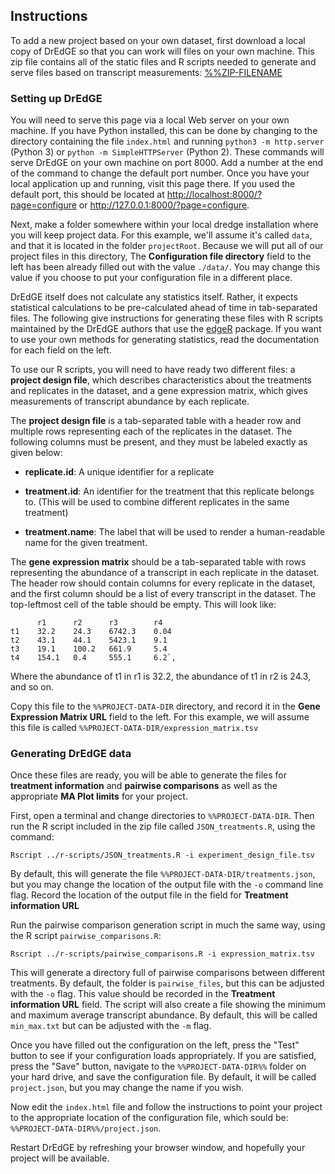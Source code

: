 <!--
Variables which will be replaced:

%%VERSION%%          - The version number of DrEdGE (e.g. 5.1.3)

%%VERSION-PREFIXED%% - The prefixed version number (e.g. dredge-5.1.3) that will
                       be the basis of the DrEdGE directory and zip file.

%%ZIP-FILENAME%%     - The name of the zipfile for the current version of DrEdGE

%%PROJECT-DIR%%      - The directory in which the DrEdGE index.html file will live

%%PROJECT-DATA-DIR%% - The directory in which the project configuration files will live

-->
## Instructions

To add a new project based on your own dataset, first download a local copy of DrEdGE so that you can work will files on your own machine. This zip file contains all of the static files and R scripts needed to generate and serve files based on transcript measurements: [%%ZIP-FILENAME](%%ZIP_FILENAME)

### Setting up DrEdGE

You will need to serve this page via a local Web server on your own machine. If you have Python installed, this can be done by changing to the directory containing the file `index.html` and running `python3 -m http.server` (Python 3) or `python -m SimpleHTTPServer` (Python 2). These commands will serve DrEdGE on your own machine on port 8000. Add a number at the end of the command to change the default port number. Once you have your local application up and running, visit this page there. If you used the default port, this should be located at <http://localhost:8000/?page=configure> or <http://127.0.0.1:8000/?page=configure>.

Next, make a folder somewhere within your local dredge installation where you will keep project data. For this example, we'll assume it's called `data`, and that it is located in the folder `projectRoot`. Because we will put all of our project files in this directory, The **Configuration file directory** field to the left has been already filled out with the value `./data/`. You may change this value if you choose to put your configuration file in a different place.

DrEdGE itself does not calculate any statistics itself. Rather, it expects statistical calculations to be pre-calculated ahead of time in tab-separated files. The following give instructions for generating these files with R scripts maintained by the DrEdGE authors that use the [edgeR](https://doi.org/doi:10.18129/B9.bioc.edgeR) package. If you want to use your own methods for generating statistics, read the documentation for each field on the left.

To use our R scripts, you will need to have ready two different files: a **project design file**, which describes characteristics about the treatments and replicates in the dataset, and a gene expression matrix, which gives measurements of transcript abundance by each replicate.

The **project design file** is a tab-separated table with a header row and multiple rows representing each of the replicates in the dataset. The following columns must be present, and they must be labeled exactly as given below:

* **replicate.id**: A unique identifier for a replicate

* **treatment.id**: An identifier for the treatment that this replicate belongs to. (This will be used to combine different replicates in the same treatment)

* **treatment.name**: The label that will be used to render a human-readable name for the given treatment.

The **gene expression matrix** should be a tab-separated table with rows representing the abundance of a transcript in each replicate in the dataset. The header row should contain columns for every replicate in the dataset, and the first column should be a list of every transcript in the dataset. The top-leftmost cell of the table should be empty. This will look like:

```
      r1      r2      r3        r4
t1    32.2    24.3    6742.3    0.04
t2    43.1    44.1    5423.1    9.1
t3    19.1    100.2   661.9     5.4
t4    154.1   0.4     555.1     6.2`,
```

Where the abundance of t1 in r1 is 32.2, the abundance of t1 in r2 is 24.3, and so on.

Copy this file to the `%%PROJECT-DATA-DIR` directory, and record it in the **Gene Expression Matrix URL** field to the left. For this example, we will assume this file is called `%%PROJECT-DATA-DIR/expression_matrix.tsv`

### Generating DrEdGE data

Once these files are ready, you will be able to generate the files for **treatment information** and **pairwise comparisons** as well as the appropriate **MA Plot limits** for your project.

First, open a terminal and change directories to `%%PROJECT-DATA-DIR`. Then run the R script included in the zip file called `JSON_treatments.R`, using the command:

```
Rscript ../r-scripts/JSON_treatments.R -i experiment_design_file.tsv
```

By default, this will generate the file `%%PROJECT-DATA-DIR/treatments.json`, but you may change the location of the output file with the `-o` command line flag. Record the location of the output file in the field for **Treatment information URL**

Run the pairwise comparison generation script in much the same way, using the R script `pairwise_comparisons.R`:

```
Rscript ../r-scripts/pairwise_comparisons.R -i expression_matrix.tsv
```

This will generate a directory full of pairwise comparisons between different treatments. By default, the folder is `pairwise_files`, but this can be adjusted with the `-o` flag. This value should be recorded in the **Treatment information URL** field. The script will also create a file showing the minimum and maximum average transcript abundance. By default, this will be called `min_max.txt` but can be adjusted with the `-m` flag.

Once you have filled out the configuration on the left, press the "Test" button to see if your configuration loads appropriately. If you are satisfied, press the "Save" button, navigate to the `%%PROJECT-DATA-DIR%%` folder on your hard drive, and save the configuration file. By default, it will be called `project.json`, but you may change the name if you wish.

Now edit the `index.html` file and follow the instructions to point your project to the appropriate location of the configuration file, which sould be: `%%PROJECT-DATA-DIR%%/project.json`.

Restart DrEdGE by refreshing your browser window, and hopefully your project will be available.
